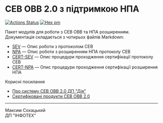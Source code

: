 СЕВ ОВВ 2.0 з підтримкою НПА
============================

[![Actions Status](https://github.com/erpuno/sevovv/workflows/mix/badge.svg)](https://github.com/erpuno/sevovv/actions)
[![Hex pm](https://img.shields.io/hexpm/v/sevovv.svg?style=flat)](https://hex.pm/packages/sevovv)

Пакет модулів для роботи з СЕВ ОВВ та НПА розширенням.
Документація складається з чотирьох файлів Markdown:

* [SEV](documents/SEV.md) — Опис роботи з протоколом СЕВ
* [NPA](documents/NPA.md) — Опис роботи з розширенням НПА протоколу СЕВ
* [CERT-SEV](documents/CERT-SEV.md) — Опис процедури проходження сертифікації протоколу СЕВ
* [CERT-NPA](documents/CERT-NPA.md) — Опис процедури проходження сертифікації розширення НПА

Корисні посилання

* [Про систему СЕВ ОВВ 2.0 ДП "Дія"](https://se.diia.gov.ua/sev-ovv)
* [Сертифіковані продукти СЕВ ОВВ 2.0](https://se.diia.gov.ua/sedlist)

--------------
Максим Сохацький<br>
ДП "ІНФОТЕХ"
